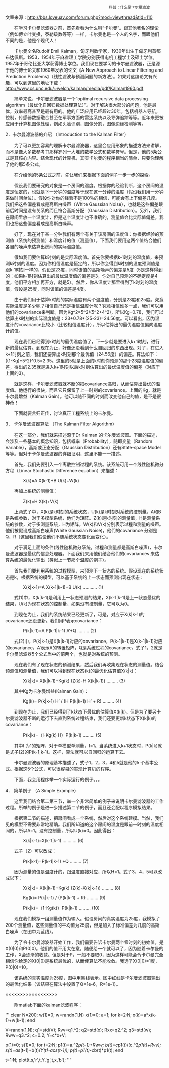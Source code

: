                                                   科普：什么是卡尔曼滤波

文章来源：http://bbs.loveuav.com/forum.php?mod=viewthread&tid=110


&emsp;&emsp;在学习卡尔曼滤波器之前，首先看看为什么叫“卡尔曼”。跟其他著名的理论（例如傅立叶变换，泰勒级数等等）一样，卡尔曼也是一个人的名字，而跟他们
不同的是，他是个现代人！


&emsp;&emsp;卡尔曼全名Rudolf Emil Kalman，匈牙利数学家，1930年出生于匈牙利首都布达佩斯。1953，1954年于麻省理工学院分别获得电机工程学士及硕士学位。1957年于哥伦比亚大学获得博士学位。我们现在要学习的卡尔曼滤波器，正是源于他的博士论文和1960年发表的论文《A New Approach to Linear Filtering and Prediction Problems》（线性滤波与预测问题的新方法）。如果对这编论文有兴趣，可以到这里的地址下载： http://www.cs.unc.edu/~welch/kalman/media/pdf/Kalman1960.pdf


&emsp;&emsp;简单来说，卡尔曼滤波器是一个“optimal recursive data processing algorithm（最优化自回归数据处理算法）”。对于解决很大部分的问题，他是最优，效率最高甚至是最有用的。他的广泛应用已经超过30年，包括机器人导航，控制，传感器数据融合甚至在军事方面的雷达系统以及导弹追踪等等。近年来更被应用于计算机图像处理，例如头脸识别，图像分割，图像边缘检测等等。


2．卡尔曼滤波器的介绍
（Introduction to the Kalman Filter）


&emsp;&emsp;为了可以更加容易的理解卡尔曼滤波器，这里会应用形象的描述方法来讲解，而不是像大多数参考书那样罗列一大堆的数学公式和数学符号。但是，他的5条公式是其核心内容。结合现代的计算机，其实卡尔曼的程序相当的简单，只要你理解了他的那5条公式。


&emsp;&emsp;在介绍他的5条公式之前，先让我们来根据下面的例子一步一步的探索。


&emsp;&emsp;假设我们要研究的对象是一个房间的温度。根据你的经验判断，这个房间的温度是恒定的，也就是下一分钟的温度等于现在这一分钟的温度（假设我们用一分钟来做时间单位）。假设你对你的经验不是100%的相信，可能会有上下偏差几度。我们把这些偏差看成是高斯白噪声（White Gaussian Noise），也就是这些偏差跟前后时间是没有关系的而且符合高斯分配（Gaussian Distribution）。另外，我们在房间里放一个温度计，但是这个温度计也不准确的，测量值会比实际值偏差。我们也把这些偏差看成是高斯白噪声。


&emsp;&emsp;好了，现在对于某一分钟我们有两个有关于该房间的温度值：你根据经验的预测值（系统的预测值）和温度计的值（测量值）。下面我们要用这两个值结合他们各自的噪声来估算出房间的实际温度值。


&emsp;&emsp;假如我们要估算k时刻的是实际温度值。首先你要根据k-1时刻的温度值，来预测k时刻的温度。因为你相信温度是恒定的，所以你会得到k时刻的温度预测值是跟k-1时刻一样的，假设是23度，同时该值的高斯噪声的偏差是5度（5是这样得到的：如果k-1时刻估算出的最优温度值的偏差是3，你对自己预测的不确定度是4度，他们平方相加再开方，就是5）。然后，你从温度计那里得到了k时刻的温度值，假设是25度，同时该值的偏差是4度。


&emsp;&emsp;由于我们用于估算k时刻的实际温度有两个温度值，分别是23度和25度。究竟实际温度是多少呢？相信自己还是相信温度计呢？究竟相信谁多一点，我们可以用他们的covariance来判断。因为Kg^2=5^2/(5^2+4^2)，所以Kg=0.78，我们可以估算出k时刻的实际温度值是：23+0.78*(25-23)=24.56度。可以看出，因为温度计的covariance比较小（比较相信温度计），所以估算出的最优温度值偏向温度计的值。


&emsp;&emsp;现在我们已经得到k时刻的最优温度值了，下一步就是要进入k+1时刻，进行新的最优估算。到现在为止，好像还没看到什么自回归的东西出现。对了，在进入k+1时刻之前，我们还要算出k时刻那个最优值（24.56度）的偏差。算法如下：((1-Kg)*5^2)^0.5=2.35。这里的5就是上面的k时刻你预测的那个23度温度值的偏差，得出的2.35就是进入k+1时刻以后k时刻估算出的最优温度值的偏差（对应于上面的3）。


&emsp;&emsp;就是这样，卡尔曼滤波器就不断的把covariance递归，从而估算出最优的温度值。他运行的很快，而且它只保留了上一时刻的covariance。上面的Kg，就是卡尔曼增益（Kalman Gain）。他可以随不同的时刻而改变他自己的值，是不是很神奇！


&emsp;&emsp;下面就要言归正传，讨论真正工程系统上的卡尔曼。


3． 卡尔曼滤波器算法
（The Kalman Filter Algorithm）


&emsp;&emsp;在这一部分，我们就来描述源于Dr Kalman 的卡尔曼滤波器。下面的描述，会涉及一些基本的概念知识，包括概率（Probability），随即变量（Random Variable），高斯或正态分配（Gaussian Distribution）还有State-space Model等等。但对于卡尔曼滤波器的详细证明，这里不能一一描述。


&emsp;&emsp;首先，我们先要引入一个离散控制过程的系统。该系统可用一个线性随机微分方程（Linear Stochastic Difference equation）来描述：

&emsp;&emsp;&emsp;&emsp;X(k)=A X(k-1)+B U(k)+W(k) 

&emsp;&emsp;再加上系统的测量值：

&emsp;&emsp;&emsp;&emsp;Z(k)=H X(k)+V(k) 

&emsp;&emsp;上两式子中，X(k)是k时刻的系统状态，U(k)是k时刻对系统的控制量。A和B是系统参数，对于多模型系统，他们为矩阵。Z(k)是k时刻的测量值，H是测量系统的参数，对于多测量系统，H为矩阵。W(k)和V(k)分别表示过程和测量的噪声。他们被假设成高斯白噪声(White Gaussian Noise)，他们的covariance 分别是Q，R（这里我们假设他们不随系统状态变化而变化）。


&emsp;&emsp;对于满足上面的条件(线性随机微分系统，过程和测量都是高斯白噪声)，卡尔曼滤波器是最优的信息处理器。下面我们来用他们结合他们的covariances 来估算系统的最优化输出（类似上一节那个温度的例子）。


&emsp;&emsp;首先我们要利用系统的过程模型，来预测下一状态的系统。假设现在的系统状态是k，根据系统的模型，可以基于系统的上一状态而预测出现在状态：

&emsp;&emsp;&emsp;&emsp;X(k|k-1)=A X(k-1|k-1)+B U(k) ……….. (1)

&emsp;&emsp;式(1)中，X(k|k-1)是利用上一状态预测的结果，X(k-1|k-1)是上一状态最优的结果，U(k)为现在状态的控制量，如果没有控制量，它可以为0。


&emsp;&emsp;到现在为止，我们的系统结果已经更新了，可是，对应于X(k|k-1)的covariance还没更新。我们用P表示covariance：

&emsp;&emsp;&emsp;&emsp;P(k|k-1)=A P(k-1|k-1) A’+Q ……… (2)

&emsp;&emsp;式(2)中，P(k|k-1)是X(k|k-1)对应的covariance，P(k-1|k-1)是X(k-1|k-1)对应的covariance，A’表示A的转置矩阵，Q是系统过程的covariance。式子1，2就是卡尔曼滤波器5个公式当中的前两个，也就是对系统的预测。


&emsp;&emsp;现在我们有了现在状态的预测结果，然后我们再收集现在状态的测量值。结合预测值和测量值，我们可以得到现在状态(k)的最优化估算值X(k|k)：

&emsp;&emsp;&emsp;&emsp;X(k|k)= X(k|k-1)+Kg(k) (Z(k)-H X(k|k-1)) ……… (3)

&emsp;&emsp;其中Kg为卡尔曼增益(Kalman Gain)：

&emsp;&emsp;&emsp;&emsp;Kg(k)= P(k|k-1) H’ / (H P(k|k-1) H’ + R) ……… (4)


&emsp;&emsp;到现在为止，我们已经得到了k状态下最优的估算值X(k|k)。但是为了要另卡尔曼滤波器不断的运行下去直到系统过程结束，我们还要更新k状态下X(k|k)的covariance：

&emsp;&emsp;&emsp;&emsp;P(k|k)=（I-Kg(k) H）P(k|k-1) ……… (5)

&emsp;&emsp;其中I 为1的矩阵，对于单模型单测量，I=1。当系统进入k+1状态时，P(k|k)就是式子(2)的P(k-1|k-1)。这样，算法就可以自回归的运算下去。


&emsp;&emsp;卡尔曼滤波器的原理基本描述了，式子1，2，3，4和5就是他的5 个基本公式。根据这5个公式，可以很容易的实现计算机的程序。


&emsp;&emsp;下面，我会用程序举一个实际运行的例子。。。


4． 简单例子
（A Simple Example）


&emsp;&emsp;这里我们结合第二第三节，举一个非常简单的例子来说明卡尔曼滤波器的工作过程。所举的例子是进一步描述第二节的例子，而且还会配以程序模拟结果。


&emsp;&emsp;根据第二节的描述，把房间看成一个系统，然后对这个系统建模。当然，我们见的模型不需要非常地精确。我们所知道的这个房间的温度是跟前一时刻的温度相同的，所以A=1。没有控制量，所以U(k)=0。因此得出：

&emsp;&emsp;&emsp;&emsp;X(k|k-1)=X(k-1|k-1) ……….. (6)

&emsp;&emsp;式子（2）可以改成：

&emsp;&emsp;&emsp;&emsp;P(k|k-1)=P(k-1|k-1) +Q ……… (7)


&emsp;&emsp;因为测量的值是温度计的，跟温度直接对应，所以H=1。式子3，4，5可以改成以下：

&emsp;&emsp;&emsp;&emsp;X(k|k)= X(k|k-1)+Kg(k) (Z(k)-X(k|k-1)) ……… (8)

&emsp;&emsp;&emsp;&emsp;Kg(k)= P(k|k-1) / (P(k|k-1) + R) ……… (9)

&emsp;&emsp;&emsp;&emsp;P(k|k)=（1-Kg(k)）P(k|k-1) ……… (10)


&emsp;&emsp;现在我们模拟一组测量值作为输入。假设房间的真实温度为25度，我模拟了200个测量值，这些测量值的平均值为25度，但是加入了标准偏差为几度的高斯白噪声（在图中为蓝线）。


&emsp;&emsp;为了令卡尔曼滤波器开始工作，我们需要告诉卡尔曼两个零时刻的初始值，是X(0|0)和P(0|0)。他们的值不用太在意，随便给一个就可以了，因为随着卡尔曼的工作，X会逐渐的收敛。但是对于P，一般不要取0，因为这样可能会令卡尔曼完全相信你给定的X(0|0)是系统最优的，从而使算法不能收敛。我选了X(0|0)=1度，P(0|0)=10。


&emsp;&emsp;该系统的真实温度为25度，图中用黑线表示。图中红线是卡尔曼滤波器输出的最优化结果（该结果在算法中设置了Q=1e-6，R=1e-1）。

××××××××××××××××××

&emsp;&emsp;附matlab下面的kalman滤波程序：

'''
clear
N=200;
w(1)=0;
w=randn(1,N)
x(1)=0;
a=1;
for k=2:N;
x(k)=a*x(k-1)+w(k-1);
end

V=randn(1,N);
q1=std(V);
Rvv=q1.^2;
q2=std(x);
Rxx=q2.^2; 
q3=std(w);
Rww=q3.^2;
c=0.2;
Y=c*x+V;


p(1)=0;
s(1)=0;
for t=2:N;
p1(t)=a.^2*p(t-1)+Rww;
b(t)=c*p1(t)/(c.^2*p1(t)+Rvv);
s(t)=a*s(t-1)+b(t)*(Y(t)-a*c*s(t-1));
p(t)=p1(t)-c*b(t)*p1(t);
end


t=1:N;
plot(t,s,'r',t,Y,'g',t,x,'b');
'''
